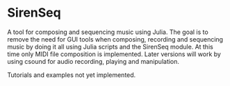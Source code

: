 # SirenSeq

A tool for composing and sequencing music using Julia.  The goal is to remove the need for GUI tools when composing, recording and sequencing music by doing it all using Julia scripts and the SirenSeq module.  At this time only MIDI file composition is implemented.  Later versions will work by using csound for audio recording, playing and manipulation.

Tutorials and examples not yet implemented.
